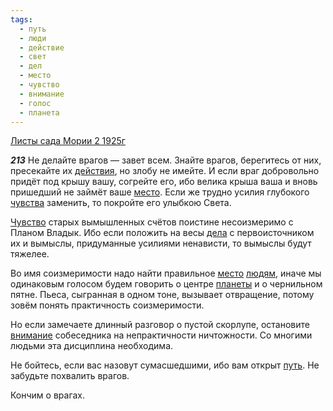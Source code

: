 ```yaml
---
tags:
  - путь
  - люди
  - действие
  - свет
  - дел
  - место
  - чувство
  - внимание
  - голос
  - планета
---
```


[Листы сада Мории 2 1925г](/agni/1925)

___213___
Не делайте врагов — завет всем. Знайте врагов, берегитесь от них, пресекайте их [действия](/tag/#действие), но злобу не имейте. И если враг добровольно придёт под крышу вашу, согрейте его, ибо велика крыша ваша и вновь пришедший не займёт ваше [место](/tag/#место). Если же трудно усилия глубокого [чувства](/tag/#чувство) заменить, то покройте его улыбкою Света.   

[Чувство](/tag/#чувство) старых вымышленных счётов поистине несоизмеримо с Планом Владык. Ибо если положить на весы [дела](/tag/#дел) с первоисточником их и вымыслы, придуманные усилиями ненависти, то вымыслы будут тяжелее.   

Во имя соизмеримости надо найти правильное [место](/tag/#место) [людям](/tag/#люди), иначе мы одинаковым голосом будем говорить о центре [планеты](/tag/#планета) и о чернильном пятне. Пьеса, сыгранная в одном тоне, вызывает отвращение, потому зовём понять практичность соизмеримости.   

Но если замечаете длинный разговор о пустой скорлупе, остановите [внимание](/tag/#внимание) собеседника на непрактичности ничтожности. Со многими людьми эта дисциплина необходима.   

Не бойтесь, если вас назовут сумасшедшими, ибо вам открыт [путь](/tag/#путь). Не забудьте похвалить врагов.   

Кончим о врагах.   

